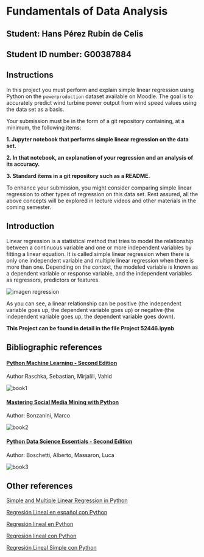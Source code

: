 # Fundamentals of Data Analysis

## Student: Hans Pérez Rubín de Celis

## Student ID number: G00387884

## Instructions

In this project you must perform and explain simple linear regression using Python on the ``powerproduction`` dataset available on Moodle. The goal is to accurately predict wind turbine power output from wind speed values using the data set as a basis.

Your submission must be in the form of a git repository containing, at a minimum, the following items:

**1. Jupyter notebook that performs simple linear regression on the data set.**

**2. In that notebook, an explanation of your regression and an analysis of its accuracy.**

**3. Standard items in a git repository such as a README.**

To enhance your submission, you might consider comparing simple linear regression to other types of regression on this data set. Rest assured, all the above concepts will be explored in lecture videos and other materials in the coming semester.

## Introduction

Linear regression is a statistical method that tries to model the relationship between a continuous variable and one or more independent variables by fitting a linear equation. It is called simple linear regression when there is only one independent variable and multiple linear regression when there is more than one. Depending on the context, the modeled variable is known as a dependent variable or response variable, and the independent variables as regressors, predictors or features.

![imagen regression](https://miro.medium.com/max/560/1*N2usf10aKCq1JBIqxj-YFQ.png)

As you can see, a linear relationship can be positive (the independent variable goes up, the dependent variable goes up) or negative (the independent variable goes up, the dependent variable goes down).

**This Project can be found in detail in the file Project 52446.ipynb**


## Bibliographic references

#### [Python Machine Learning - Second Edition](http://search.ebscohost.com/login.aspx?direct=true&AuthType=ip,sso&db=nlebk&AN=1606531&site=eds-live&scope=site&custid=s2873033&ebv=EB&ppid=pp_9)
Author:Raschka, Sebastian, Mirjalili, Vahid

![book1](https://user-images.githubusercontent.com/60121637/82153453-66aab500-985f-11ea-881a-fd5e2bbd3c8e.png)

#### [Mastering Social Media Mining with Python](http://search.ebscohost.com/login.aspx?direct=true&AuthType=ip,sso&db=e000xww&AN=1295360&site=eds-live&scope=site&custid=s2873033&ebv=EB&ppid=pp_32)
Author: Bonzanini, Marco

![book2](https://user-images.githubusercontent.com/60121637/82153488-a40f4280-985f-11ea-9b14-a7f0f4cf5d67.png)
#### [Python Data Science Essentials - Second Edition](http://search.ebscohost.com/login.aspx?direct=true&AuthType=ip,sso&db=e000xww&AN=1409191&site=eds-live&scope=site&custid=s2873033&ebv=EB&ppid=pp_Cover)
Author: Boschetti, Alberto, Massaron, Luca

![book3](https://user-images.githubusercontent.com/60121637/82153641-a756fe00-9860-11ea-8245-e15e478f1450.png)

## Other references

[Simple and Multiple Linear Regression in Python](https://towardsdatascience.com/simple-and-multiple-linear-regression-in-python-c928425168f9)

[Regresión Lineal en español con Python](https://www.aprendemachinelearning.com/regresion-lineal-en-espanol-con-python/)

[Regresión lineal en Python](https://machinelearningparatodos.com/regresion-lineal-en-python/)

[Regresión lineal con Python](https://www.cienciadedatos.net/documentos/py10-regresion-lineal-python.html)

[Regresión Lineal Simple con Python](https://www.jacobsoft.com.mx/es_mx/regresion-lineal-simple-con-python/)
